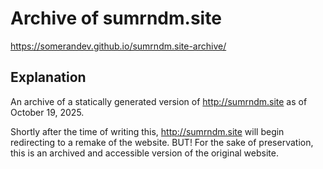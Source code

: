# Archive of sumrndm.site

https://somerandev.github.io/sumrndm.site-archive/

## Explanation

An archive of a statically generated version of http://sumrndm.site as of October 19, 2025.

Shortly after the time of writing this, http://sumrndm.site will begin redirecting to a remake of the website. BUT! For the sake of preservation, this is an archived and accessible version of the original website.
